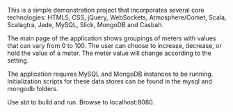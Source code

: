 This is a simple demonstration project that incorporates several core technologies: HTML5, CSS, jQuery, WebSockets, Atmosphere/Comet, Scala, Scalagtra, Jade, MySQL, Slick, MongoDB and Casbah.

The main page of the application shows groupings of meters with values that can vary from 0 to 100. The user can choose to increase, decrease, or hold the value of a meter. The meter value will change according to the setting.

The application requires MySQL and MongoDB instances to be running. Initialization scripts for these data stores can be found in the mysql and mongodb folders.

Use sbt to build and run. Browse to localhost:8080.